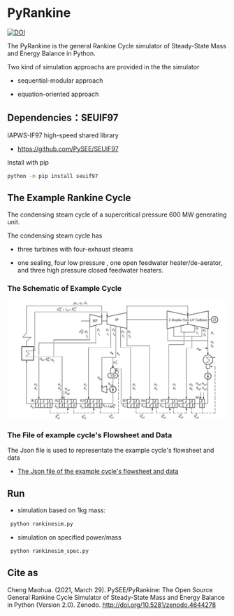 # PyRankine

[![DOI](https://zenodo.org/badge/85393590.svg)](https://zenodo.org/badge/latestdoi/85393590)

The PyRankine is the general Rankine Cycle simulator of Steady-State Mass and Energy Balance in Python.

Two kind of simulation approachs are provided in the the simulator 

* sequential-modular approach

* equation-oriented approach

## Dependencies：SEUIF97

IAPWS-IF97 high-speed shared library

* https://github.com/PySEE/SEUIF97

Install with pip

```bash
python -m pip install seuif97
```

## The Example Rankine Cycle

The condensing steam cycle of a supercritical pressure 600 MW generating unit.

The condensing steam cycle has

*  three turbines with four-exhaust steams

*  one sealing, four low pressure , one open feedwater heater/de-aerator, and three high pressure closed feedwater heaters.

### The Schematic of Example Cycle

![N600](.//img/N600.jpg)

### The File of example cycle's Flowsheet and Data

The Json file is used to representate the example cycle's flowsheet and data

* [The Json file of the example cycle's flowsheet and data](./SimRankine/rankinejson/N600_1.json)

## Run

* simulation based on 1kg mass:
 
```bash
 python rankinesim.py
```

* simulation on specified power/mass

```bash
 python rankinesim_spec.py
```

## Cite as

Cheng Maohua. (2021, March 29). PySEE/PyRankine: The Open Source General Rankine Cycle Simulator of Steady-State Mass and Energy Balance in Python (Version 2.0). Zenodo. http://doi.org/10.5281/zenodo.4644278

